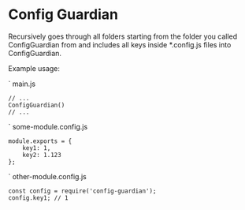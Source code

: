 # Config Guardian

Recursively goes through all folders starting from the folder you called ConfigGuardian
from and includes all keys inside *.config.js files into ConfigGuardian.

Example usage:

` main.js
```
// ...
ConfigGuardian()
// ...
```

` some-module.config.js
```
module.exports = {
	key1: 1,
	key2: 1.123
};
```

` other-module.config.js
```
const config = require('config-guardian');
config.key1; // 1
```
